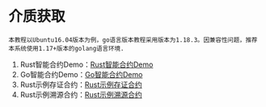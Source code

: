 # 介质获取

    本教程以Ubuntu16.04版本为例，go语言版本教程采用版本为1.18.3。因兼容性问题，推荐本系统使用1.17+版本的golang语言环境.

1. Rust智能合约Demo：[Rust智能合约Demo](https://github.com/XAbaiyangdian/xchaindoc/blob/master/source/ApplicationAccess/contract/test.zip)
2. Go智能合约Demo：[Go智能合约Demo](https://github.com/XAbaiyangdian/xchaindoc/blob/master/source/ApplicationAccess/contract/cosmwasm-go.zip)
3. Rust示例存证合约：[Rust示例存证合约](https://github.com/XAbaiyangdian/xchaindoc/blob/master/source/ApplicationAccess/contract/contract-evidence.zip)
4. Rust示例溯源合约：[Rust示例溯源合约](https://github.com/XAbaiyangdian/xchaindoc/blob/master/source/ApplicationAccess/contract/contract-trace.zip)

